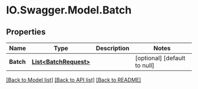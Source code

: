 # IO.Swagger.Model.Batch
## Properties

Name | Type | Description | Notes
------------ | ------------- | ------------- | -------------
**Batch** | [**List&lt;BatchRequest&gt;**](BatchRequest.md) |  | [optional] [default to null]

[[Back to Model list]](../README.md#documentation-for-models) [[Back to API list]](../README.md#documentation-for-api-endpoints) [[Back to README]](../README.md)

